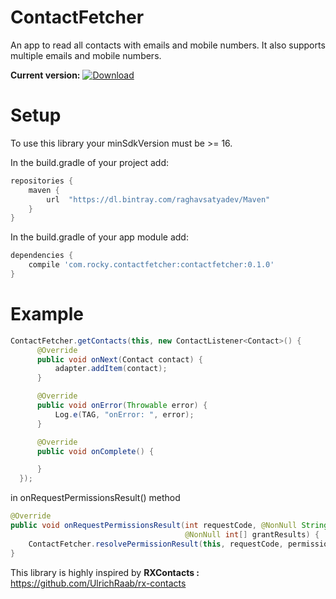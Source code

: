 # ContactFetcher
An app to read all contacts with emails and mobile numbers. It also supports multiple emails and mobile numbers.

**Current version:** [ ![Download](https://api.bintray.com/packages/raghavsatyadev/Maven/ContactFetcher/images/download.svg?version=0.1.0) ](https://bintray.com/raghavsatyadev/Maven/ContactFetcher/0.1.0/link)

# Setup
To use this library your minSdkVersion must be >= 16.

In the build.gradle of your project add:

```gradle
repositories {
    maven {
        url  "https://dl.bintray.com/raghavsatyadev/Maven" 
    }
}
```

In the build.gradle of your app module add:

```gradle
dependencies {
    compile 'com.rocky.contactfetcher:contactfetcher:0.1.0'
}
```

# Example

```java
ContactFetcher.getContacts(this, new ContactListener<Contact>() {
      @Override
      public void onNext(Contact contact) {
          adapter.addItem(contact);
      }

      @Override
      public void onError(Throwable error) {
          Log.e(TAG, "onError: ", error);
      }

      @Override
      public void onComplete() {

      }
  });
```

in onRequestPermissionsResult() method

```java
@Override
public void onRequestPermissionsResult(int requestCode, @NonNull String[] permissions,
                                       @NonNull int[] grantResults) {
    ContactFetcher.resolvePermissionResult(this, requestCode, permissions, grantResults);
}
```

This library is highly inspired by **RXContacts :**  https://github.com/UlrichRaab/rx-contacts
